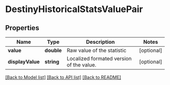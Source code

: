 # DestinyHistoricalStatsValuePair

## Properties
Name | Type | Description | Notes
------------ | ------------- | ------------- | -------------
**value** | **double** | Raw value of the statistic | [optional] 
**displayValue** | **string** | Localized formated version of the value. | [optional] 

[[Back to Model list]](../README.md#documentation-for-models) [[Back to API list]](../README.md#documentation-for-api-endpoints) [[Back to README]](../README.md)


